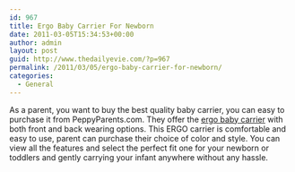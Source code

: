 ```yaml
---
id: 967
title: Ergo Baby Carrier For Newborn
date: 2011-03-05T15:34:53+00:00
author: admin
layout: post
guid: http://www.thedailyevie.com/?p=967
permalink: /2011/03/05/ergo-baby-carrier-for-newborn/
categories:
  - General
---
```

As a parent, you want to buy the best quality baby carrier, you can easy to purchase it from PeppyParents.com. They offer the [ergo baby carrier](http://www.peppyparents.com/servlet/the-452/ergobaby-ergo-baby-carrier/Detail) with both front and back wearing options. This ERGO carrier is comfortable and easy to use, parent can purchase their choice of color and style. You can view all the features and select the perfect fit one for your newborn or toddlers and gently carrying your infant anywhere without any hassle.
